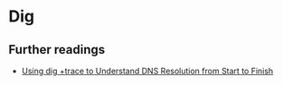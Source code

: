 # Dig

## Further readings

- [Using dig +trace to Understand DNS Resolution from Start to Finish]

[using dig +trace to understand dns resolution from start to finish]: https://ns1.com/blog/using-dig-trace
